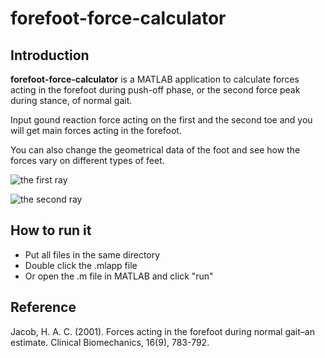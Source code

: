 # forefoot-force-calculator
## Introduction
**forefoot-force-calculator** is a MATLAB application to calculate forces acting in the forefoot during push-off phase, or the second force peak during stance, of normal gait.

Input gound reaction force acting on the first and the second toe and you will get main forces acting in the forefoot.

You can also change the geometrical data of the foot and see how the forces vary on different types of feet.

![the first ray](https://user-images.githubusercontent.com/58896500/139383550-87ce08dd-72e6-409c-8f3d-7a3074ad4f8f.png)

![the second ray](https://user-images.githubusercontent.com/58896500/139384268-397ad3ad-4afb-44ee-945d-bfa128c1765c.png)
## How to run it
- Put all files in the same directory
- Double click the .mlapp file
- Or open the .m file in MATLAB and click "run"
## Reference
Jacob, H. A. C. (2001). Forces acting in the forefoot during normal gait–an estimate. Clinical Biomechanics, 16(9), 783-792.
